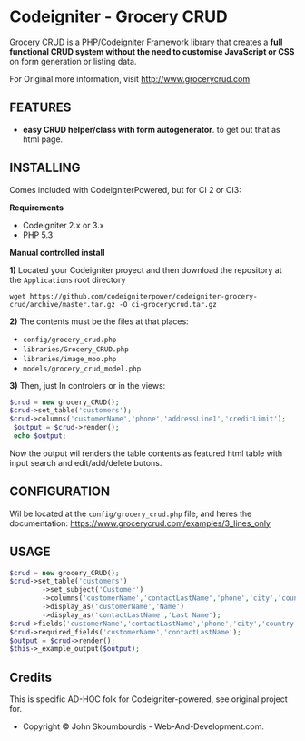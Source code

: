 Codeigniter - Grocery CRUD
=============

Grocery CRUD is a PHP/Codeigniter Framework library that creates a **full functional CRUD system without the need to customise JavaScript or CSS** on form generation or listing data.

For Original more information, visit http://www.grocerycrud.com

## FEATURES

*  **easy CRUD helper/class with form autogenerator**. to get out that as html page.

## INSTALLING

Comes included with CodeigniterPowered, but for CI 2 or CI3:

**Requirements**

* Codeigniter 2.x or 3.x
* PHP 5.3

**Manual controlled install**

**1)** Located your Codeigniter proyect and then download the repository at the `Applications` root directory

`wget https://github.com/codeigniterpower/codeigniter-grocery-crud/archive/master.tar.gz -O ci-grocerycrud.tar.gz`

**2)** The contents must be the files at that places:

* `config/grocery_crud.php` 
* `libraries/Grocery_CRUD.php`
* `libraries/image_moo.php`
* `models/grocery_crud_model.php`

**3)** Then, just In controlers or in the views:
    
``` php
$crud = new grocery_CRUD();
$crud->set_table('customers');
$crud->columns('customerName','phone','addressLine1','creditLimit');
 $output = $crud->render();
 echo $output;
```

Now the output wil renders the table contents as featured html table with input search and edit/add/delete butons.


## CONFIGURATION

Wil be located at the `config/grocery_crud.php` file, and heres the documentation:  https://www.grocerycrud.com/examples/3_lines_only

## USAGE


```php
$crud = new grocery_CRUD();
$crud->set_table('customers')
        ->set_subject('Customer')
        ->columns('customerName','contactLastName','phone','city','country','creditLimit')
        ->display_as('customerName','Name')
        ->display_as('contactLastName','Last Name'); 
$crud->fields('customerName','contactLastName','phone','city','country','creditLimit');
$crud->required_fields('customerName','contactLastName');
$output = $crud->render();
$this->_example_output($output);
```

## Credits

This is specific AD-HOC folk for Codeigniter-powered, see original project for.

- Copyright © John Skoumbourdis - Web-And-Development.com.

